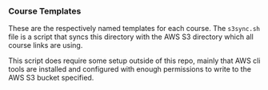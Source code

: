 ### Course Templates
These are the respectively named templates for each course.  The `s3sync.sh` file is a script that syncs this directory with the AWS S3 directory which all course links are using.

This script does require some setup outside of this repo, mainly that AWS cli tools are installed and configured with enough permissions to write to the AWS S3 bucket specified.